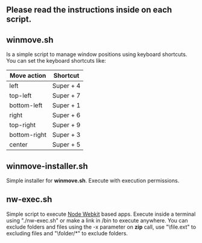 ## Please read the instructions inside on each script.


## winmove.sh


Is a simple script to manage window positions using keyboard shortcuts.
You can set the keyboard shortcuts like:

| Move action | Shortcut  |
| ----------- | --------  |
| left        | Super + 4 |
| top-left    | Super + 7 |
| bottom-left | Super + 1 |
| right       | Super + 6 |
| top-right   | Super + 9 |
| bottom-right| Super + 3 |
| center      | Super + 5 |
    
## winmove-installer.sh

Simple installer for **winmove.sh**. Execute with execution permissions.

## nw-exec.sh

Simple script to execute [Node Webkit](https://github.com/rogerwang/node-webkit) based apps.
Execute inside a terminal using "./nw-exec.sh" or make a link in /bin to execute anywhere. 
You can exclude folders and files using the -x parameter on **zip** call, use "\file.ext" to excluding files and "\folder/*" to exclude folders.

